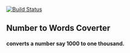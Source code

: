[![Build Status](https://travis-ci.org/krmroland/number-to-words.svg?branch=master)](https://travis-ci.org/krmroland/number-to-words)

## Number to Words Coverter

#### converts a number say 1000 to one thousand.
